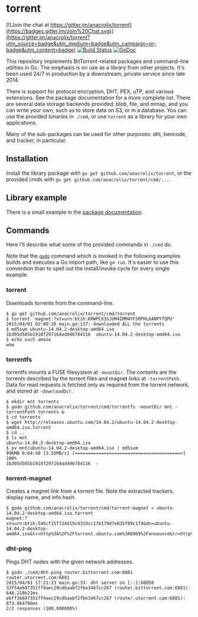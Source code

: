 # torrent

[![Join the chat at https://gitter.im/anacrolix/torrent](https://badges.gitter.im/Join%20Chat.svg)](https://gitter.im/anacrolix/torrent?utm_source=badge&utm_medium=badge&utm_campaign=pr-badge&utm_content=badge)
[![Build Status](https://drone.io/github.com/anacrolix/torrent/status.png)](https://drone.io/github.com/anacrolix/torrent/latest)
[![GoDoc](https://godoc.org/github.com/anacrolix/torrent?status.svg)](https://godoc.org/github.com/anacrolix/torrent)

This repository implements BitTorrent-related packages and command-line utilities in Go. The emphasis is on use as a library from other projects. It's been used 24/7 in production by a downstream, private service since late 2014.

There is support for protocol encryption, DHT, PEX, uTP, and various extensions. See the package documentation for a more complete list. There are several data storage backends provided: blob, file, and mmap, and you can write your own, such as to store data on S3, or in a database. You can use the provided binaries in `./cmd`, or use `torrent` as a library for your own applications.

Many of the sub-packages can be used for other purposes: dht, bencode, and tracker, in particular.

## Installation

Install the library package with `go get github.com/anacrolix/torrent`, or the provided cmds with `go get github.com/anacrolix/torrent/cmd/...`.

## Library example

There is a small example in the [package documentation](https://godoc.org/github.com/anacrolix/torrent).

## Commands

Here I'll describe what some of the provided commands in `./cmd` do.

Note that the [`godo`](https://github.com/anacrolix/godo) command which is invoked in the following examples builds and executes a Go import path, like `go run`. It's easier to use this convention than to spell out the install/invoke cycle for every single example.

### torrent

Downloads torrents from the command-line.

	$ go get github.com/anacrolix/torrent/cmd/torrent
	$ torrent 'magnet:?xt=urn:btih:KRWPCX3SJUM4IMM4YF5RPHL6ANPYTQPU'
    2015/04/01 02:08:20 main.go:137: downloaded ALL the torrents
    $ md5sum ubuntu-14.04.2-desktop-amd64.iso
    1b305d585b1918f297164add46784116  ubuntu-14.04.2-desktop-amd64.iso
    $ echo such amaze
    wow

### torrentfs

torrentfs mounts a FUSE filesystem at `-mountDir`. The contents are the torrents described by the torrent files and magnet links at `-torrentPath`. Data for read requests is fetched only as required from the torrent network, and stored at `-downloadDir`.

    $ mkdir mnt torrents
    $ godo github.com/anacrolix/torrent/cmd/torrentfs -mountDir mnt -torrentPath torrents &
    $ cd torrents
    $ wget http://releases.ubuntu.com/14.04.2/ubuntu-14.04.2-desktop-amd64.iso.torrent
    $ cd ..
    $ ls mnt
    ubuntu-14.04.2-desktop-amd64.iso
    $ pv mnt/ubuntu-14.04.2-desktop-amd64.iso | md5sum
    996MB 0:04:40 [3.55MB/s] [========================================>] 100%
    1b305d585b1918f297164add46784116  -

### torrent-magnet

Creates a magnet link from a torrent file. Note the extracted trackers, display name, and info hash.

    $ godo github.com/anacrolix/torrent/cmd/torrent-magnet < ubuntu-14.04.2-desktop-amd64.iso.torrent
	magnet:?xt=urn:btih:546cf15f724d19c4319cc17b179d7e035f89c1f4&dn=ubuntu-14.04.2-desktop-amd64.iso&tr=http%3A%2F%2Ftorrent.ubuntu.com%3A6969%2Fannounce&tr=http%3A%2F%2Fipv6.torrent.ubuntu.com%3A6969%2Fannounce

### dht-ping

Pings DHT nodes with the given network addresses.

    $ godo ./cmd/dht-ping router.bittorrent.com:6881 router.utorrent.com:6881
    2015/04/01 17:21:23 main.go:33: dht server on [::]:60058
    32f54e697351ff4aec29cdbaabf2fbe3467cc267 (router.bittorrent.com:6881): 648.218621ms
    ebff36697351ff4aec29cdbaabf2fbe3467cc267 (router.utorrent.com:6881): 873.864706ms
    2/2 responses (100.000000%)

